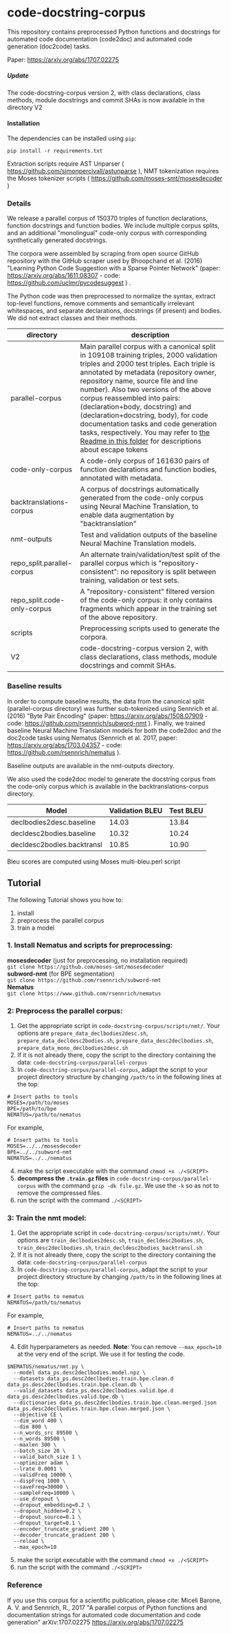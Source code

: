 # code-docstring-corpus

This repository contains preprocessed Python functions and docstrings for automated code documentation (code2doc) and automated code generation (doc2code) tasks.

Paper: https://arxiv.org/abs/1707.02275

##### Update
The code-docstring-corpus version 2, with class declarations, class methods, module docstrings and commit SHAs is now available in the directory V2

#### Installation
The dependencies can be installed using `pip`:
```
pip install -r requirements.txt
```

Extraction scripts require AST Unparser ( https://github.com/simonpercivall/astunparse ), NMT tokenization requires the Moses tokenizer scripts ( https://github.com/moses-smt/mosesdecoder )

### Details

We release a parallel corpus of 150370 triples of function declarations, function docstrings and function bodies. We include multiple corpus splits, and an additional "monolingual" code-only corpus with corresponding synthetically generated docstrings.

The corpora were assembled by scraping from open source GitHub repository with the GitHub scraper used by Bhoopchand et al. (2016) "Learning Python Code Suggestion with a Sparse Pointer Network" (paper: https://arxiv.org/abs/1611.08307 - code: https://github.com/uclmr/pycodesuggest ) .

The Python code was then preprocessed to normalize the syntax, extract top-level functions, remove comments and semantically irrelevant whitespaces, and separate declarations, docstrings (if present) and bodies. We did not extract classes and their methods.

| directory | description |
|---        |---          |
| parallel-corpus | Main parallel corpus with a canonical split in  109108 training triples, 2000 validation triples and 2000 test triples. Each triple is annotated by metadata (repository owner, repository name, source file and line number). Also two versions of the above corpus reassembled into pairs: (declaration+body, docstring) and (declaration+docstring, body), for  code documentation tasks and code generation tasks, respectively. You may refer to [the Readme in this folder](./parallel-corpus/) for descriptions about escape tokens| 
| code-only-corpus | A code-only corpus of 161630 pairs of function declarations and function bodies, annotated with metadata. |
| backtranslations-corpus | A corpus of docstrings automatically generated from the code-only corpus using Neural Machine Translation, to enable data augmentation by "backtranslation" |
| nmt-outputs | Test and validation outputs of the baseline Neural Machine Translation models. |
| repo_split.parallel-corpus | An alternate train/validation/test split of the parallel corpus which is "repository-consistent": no repository is split between training, validation or test sets. |
| repo_split.code-only-corpus | A "repository-consistent" filtered version of the code-only corpus: it only contains fragments which appear in the training set of the above repository. |
| scripts | Preprocessing scripts used to generate the corpora. |
| V2 | code-docstring-corpus version 2, with class declarations, class methods, module docstrings and commit SHAs. |


### Baseline results

In order to compute baseline results, the data from the canonical split (parallel-corpus directory) was further sub-tokenized using Sennrich et al. (2016) "Byte Pair Encoding" (paper: https://arxiv.org/abs/1508.07909 - code: https://github.com/rsennrich/subword-nmt ). Finally, we trained baseline Neural Machine Translation models for both the code2doc and the doc2code tasks using Nematus (Sennrich et al. 2017, paper: https://arxiv.org/abs/1703.04357 - code: https://github.com/rsennrich/nematus ).

Baseline outputs are available in the nmt-outputs directory.

We also used the code2doc model to generate the docstring corpus from the code-only corpus which is available in the backtranslations-corpus directory.

| Model 	             | Validation BLEU | Test BLEU |
|--- 	                     |---   	       |---        |
| declbodies2desc.baseline   | 14.03           | 13.84     |
| decldesc2bodies.baseline   | 10.32           | 10.24     |
| decldesc2bodies.backtransl | 10.85           | 10.90     |

Bleu scores are computed using Moses multi-bleu.perl script

## Tutorial
The following Tutorial shows you how to:
1. install
2. preprocess the parallel corpus
3. train a model

### 1. Install Nematus and scripts for preprocessing:
**mosesdecoder** (just for preprocessing, no installation required)  
`git clone https://github.com/moses-smt/mosesdecoder`  
**subword-nmt** (for BPE segmentation)  
`git clone https://github.com/rsennrich/subword-nmt`  
**Nematus**  
`git clone https://www.github.com/rsennrich/nematus` 

### 2: Preprocess the parallel corpus:
1. Get the appropriate script in `code-docstring-corpus/scripts/nmt/`. Your options are `prepare_data_declbodies2desc.sh`, 
`prepare_data_decldesc2bodies.sh`, `prepare_data_desc2declbodies.sh`, `prepare_data_mono_declbodies2desc.sh`
2. If it is not already there, copy the script to the directory containing the data: `code-docstring-corpus/parallel-corpus`
3. In `code-docstring-corpus/parallel-corpus`, adapt the script to your project directory structure by changing `/path/to` in the following lines at the top:    
```
# Insert paths to tools
MOSES=/path/to/moses
BPE=/path/to/bpe
NEMATUS=/path/to/nematus
```
For example, 
```
# Insert paths to tools
MOSES=../../mosesdecoder
BPE=../../subword-nmt
NEMATUS=../../nematus
```
4. make the script executable with the command `chmod +x ./<SCRIPT>`
5. **decompress the `.train.gz` files** in `code-docstring-corpus/parallel-corpus` with the command `gzip -dk file.gz`. 
We use the `-k` so as not to remove the compressed files.
7. run the script with the command `./<SCRIPT>`

### 3: Train the nmt model:
1. Get the appropriate script in `code-docstring-corpus/scripts/nmt/`. Your options are `train_declbodies2desc.sh`, 
`train_decldesc2bodies.sh`, `train_desc2declbodies.sh`, `train_decldesc2bodies_backtransl.sh`
2. If it is not already there, copy the script to the directory containing the data: `code-docstring-corpus/parallel-corpus`
3. In `code-docstring-corpus/parallel-corpus`, adapt the script to your project directory structure by changing `/path/to` in the following lines at the top: 
```
# Insert paths to nematus
NEMATUS=/path/to/nematus
```
For example,
```
# Insert paths to nematus
NEMATUS=../../nematus
```
4. Edit hyperparameters as needed. 
**Note**: You can remove `--max_epoch=10` at the very end of the script. We use it for testing the code.
```
$NEMATUS/nematus/nmt.py \
  --model data_ps.desc2declbodies.model.npz \
  --datasets data_ps.desc2declbodies.train.bpe.clean.d data_ps.desc2declbodies.train.bpe.clean.db \
  --valid_datasets data_ps.desc2declbodies.valid.bpe.d data_ps.desc2declbodies.valid.bpe.db \
  --dictionaries data_ps.desc2declbodies.train.bpe.clean.merged.json data_ps.desc2declbodies.train.bpe.clean.merged.json \
  --objective CE \
  --dim_word 400 \
  --dim 800 \
  --n_words_src 89500 \
  --n_words 89500 \
  --maxlen 300 \
  --batch_size 20 \
  --valid_batch_size 1 \
  --optimizer adam \
  --lrate 0.0001 \
  --validFreq 10000 \
  --dispFreq 1000 \
  --saveFreq=30000 \
  --sampleFreq=10000 \
  --use_dropout \
  --dropout_embedding=0.2 \
  --dropout_hidden=0.2 \
  --dropout_source=0.1 \
  --dropout_target=0.1 \
  --encoder_truncate_gradient 200 \
  --decoder_truncate_gradient 200 \
  --reload \
  --max_epoch=10
```
5. make the script executable with the command `chmod +x ./<SCRIPT>`
6. run the script with the command `./<SCRIPT>`

### Reference

If you use this corpus for a scientific publication, please cite: Miceli Barone, A. V. and Sennrich, R., 2017 "A parallel corpus of Python functions and documentation strings for automated code documentation and code generation" arXiv:1707.02275 https://arxiv.org/abs/1707.02275

